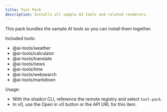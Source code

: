 ```yaml
---
title: Tool Pack
description: Installs all sample AI tools and related renderers.
---
```


This pack bundles the sample AI tools so you can install them together.

Included tools:
- @ai-tools/weather
- @ai-tools/calculator
- @ai-tools/translate
- @ai-tools/news
- @ai-tools/time
- @ai-tools/websearch
- @ai-tools/markdown

Usage:
- With the shadcn CLI, reference the remote registry and select `tool-pack`.
- In v0, use the Open in v0 button or the API URL for this item.

